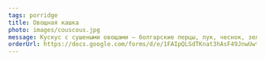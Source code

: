 ```yaml
---
tags: porridge
title: Овощная кашка
photo: images/couscous.jpg
message: Кускус с сушеными овощами – болгарские перцы, лук, чеснок, зелень, розовая/морская соль. 
orderUrl: https://docs.google.com/forms/d/e/1FAIpQLSdTKnat3hAsF49JnwUwtiGT7pvl7HIN1o_BRK02f1dLXNjNAA/viewform
---
```

